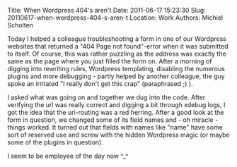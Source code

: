 Title: When Wordpress 404's aren't
Date: 2011-06-17 15:23:30
Slug: 20110617-when-wordpress-404-s-aren-t
Location: Work
Authors: Michiel Scholten

<p>Today I helped a colleague troubleshooting a form in one of our Wordpress websites that returned a "404 Page not found"-error when it was submitted to itself. Of course, this was rather puzzling as the address was exactly the same as the page where you just filled the form on. After a morning of digging into rewriting rules, Wordpress templating, disabling the numerous plugins and more debugging - partly helped by another colleague, the guy spoke an irritated "I really don't get this crap" (paraphrased ;) ).</p>

<p>I asked what was going on and together we dug into the code. After verifying the url was really correct and digging a bit through xdebug logs, I got the idea that the uri-routing was a red herring. After a good look at the form in question, we changed some of its field names and - oh miracle - things worked. It turned out that fields with names like "name" have some sort of reserved use and screw with the hidden Wordpress magic (or maybe some of the plugins in question).</p>

<p>I seem to be employee of the day now ^_^</p>